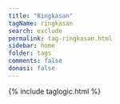 ```yaml
---
title: "Ringkasan"
tagName: ringkasan
search: exclude
permalink: tag-ringkasan.html
sidebar: home
folder: tags
comments: false
donasi: false
---
```


{% include taglogic.html %}